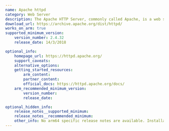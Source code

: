 ```yaml
--- 
name: Apache httpd 
category: Web Server
description: The Apache HTTP Server, commonly called Apache, is a web server application known for playing a key role in the initial growth of the World Wide Web. 
download_url: https://archive.apache.org/dist/httpd/ 
works_on_arm: true
supported_minimum_version: 
    version_number: 2.4.32 
    release_date: 14/3/2018 

optional_info: 
    homepage_url: https://httpd.apache.org/ 
    support_caveats: 
    alternative_options: 
    getting_started_resources: 
        arm_content: 
        partner_content:  
        official_docs: https://httpd.apache.org/docs/
    arm_recommended_minimum_version: 
        version_number: 
        release_date:  

optional_hidden_info: 
    release_notes__supported_minimum: 
    release_notes__recommended_minimum: 
    other_info: No arm64 specific release notes are available. Installation and testing was done through tar file. 
--- 
```

